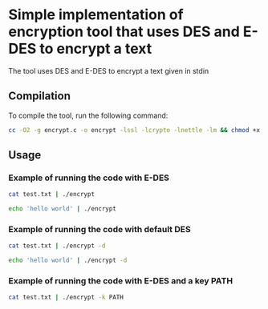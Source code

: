 # Simple implementation of encryption tool that uses DES and E-DES to encrypt a text
The tool uses DES and E-DES to encrypt a text given in stdin

## Compilation
To compile the tool, run the following command:
```bash
cc -O2 -g encrypt.c -o encrypt -lssl -lcrypto -lnettle -lm && chmod +x encrypt
```

## Usage

### Example of running the code with E-DES
```bash
cat test.txt | ./encrypt
```

```bash
echo 'hello world' | ./encrypt
```

### Example of running the code with default DES
```bash
cat test.txt | ./encrypt -d
```

```bash
echo 'hello world' | ./encrypt -d
```

### Example of running the code with E-DES and a key PATH
```bash
cat test.txt | ./encrypt -k PATH
```
